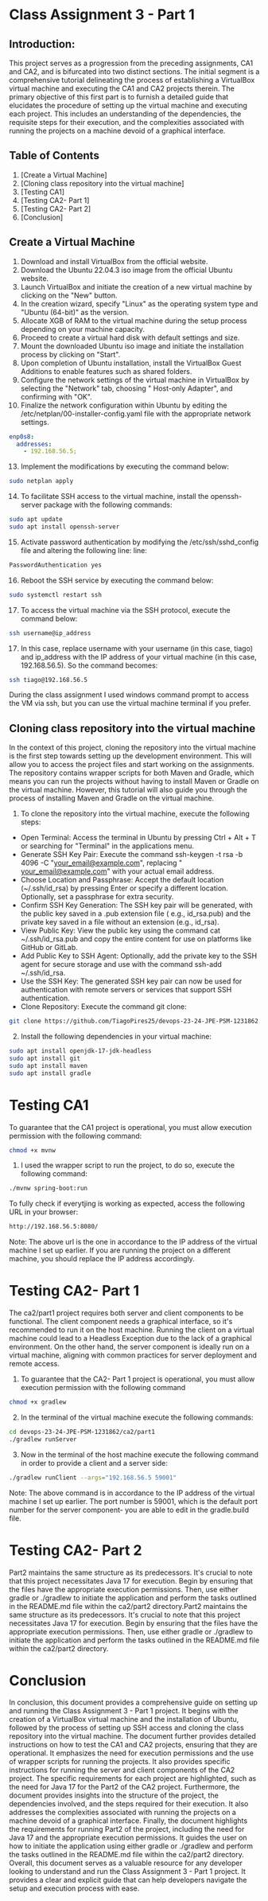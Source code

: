 # Class Assignment 3 - Part 1

## Introduction:

This project serves as a progression from the preceding assignments, CA1 and CA2, and is bifurcated into two distinct
sections.
The initial segment is a comprehensive tutorial delineating the process of establishing a VirtualBox virtual machine and
executing the CA1 and CA2 projects therein.
The primary objective of this first part is to furnish a detailed guide that elucidates the procedure of setting up the
virtual machine and executing each project.
This includes an understanding of the dependencies, the requisite steps for their execution, and the complexities
associated with running the projects on a machine devoid of a graphical interface.

## Table of Contents

1. [Create a Virtual Machine]
2. [Cloning class repository into the virtual machine]
3. [Testing CA1]
4. [Testing CA2- Part 1]
5. [Testing CA2- Part 2]
6. [Conclusion]

## Create a Virtual Machine

1. Download and install VirtualBox from the official website.
2. Download the Ubuntu 22.04.3 iso image from the official Ubuntu website.
3. Launch VirtualBox and initiate the creation of a new virtual machine by clicking on the "New" button.
4. In the creation wizard, specify "Linux" as the operating system type and "Ubuntu (64-bit)" as the version.
5. Allocate XGB of RAM to the virtual machine during the setup process depending on your machine capacity.
6. Proceed to create a virtual hard disk with default settings and size.
7. Mount the downloaded Ubuntu iso image and initiate the installation process by clicking on "Start".
8. Upon completion of Ubuntu installation, install the VirtualBox Guest Additions to enable features such as shared
   folders.
9. Configure the network settings of the virtual machine in VirtualBox by selecting the "Network" tab, choosing "
   Host-only Adapter", and confirming with "OK".
10. Finalize the network configuration within Ubuntu by editing the /etc/netplan/00-installer-config.yaml file with the
    appropriate network settings.

```yaml
enp0s8:
  addresses:
    - 192.168.56.5;
```

13. Implement the modifications by executing the command below:

```bash
sudo netplan apply
```

14. To facilitate SSH access to the virtual machine, install the openssh-server package with the following commands:

```bash
sudo apt update
sudo apt install openssh-server
```

15. Activate password authentication by modifying the /etc/ssh/sshd_config file and altering the following line:
    line:

```bash
PasswordAuthentication yes
```

16. Reboot the SSH service by executing the command below:

```bash
sudo systemctl restart ssh
```

17. To access the virtual machine via the SSH protocol, execute the command below:

```bash
ssh username@ip_address
```

17. In this case, replace username with your username (in this case, tiago) and ip_address with the IP address of your
    virtual machine (in this case, 192.168.56.5). So the command becomes:

```bash
ssh tiago@192.168.56.5
```

During the class assignment I used windows command prompt to access the VM via ssh, but you can use the virtual machine
terminal if you prefer.

## Cloning class repository into the virtual machine

In the context of this project, cloning the repository into the virtual machine is the first step towards setting up the
development environment.
This will allow you to access the project files and start working on the assignments.
The repository contains wrapper scripts for both Maven and Gradle, which means you can run the projects without having
to install Maven or Gradle on the virtual machine.
However, this tutorial will also guide you through the process of installing Maven and Gradle on the virtual machine.

1. To clone the repository into the virtual machine, execute the following steps:

- Open Terminal: Access the terminal in Ubuntu by pressing Ctrl + Alt + T or searching for "Terminal" in the
  applications menu.
- Generate SSH Key Pair: Execute the command ssh-keygen -t rsa -b 4096 -C "your_email@example.com", replacing "
  your_email@example.com" with your actual email address.
- Choose Location and Passphrase: Accept the default location (~/.ssh/id_rsa) by pressing Enter or specify a different
  location. Optionally, set a passphrase for extra security.
- Confirm SSH Key Generation: The SSH key pair will be generated, with the public key saved in a .pub extension file (
  e.g., id_rsa.pub) and the private key saved in a file without an extension (e.g., id_rsa).
- View Public Key: View the public key using the command cat ~/.ssh/id_rsa.pub and copy the entire content for use on
  platforms like GitHub or GitLab.
- Add Public Key to SSH Agent: Optionally, add the private key to the SSH agent for secure storage and use with the
  command ssh-add ~/.ssh/id_rsa.
- Use the SSH Key: The generated SSH key pair can now be used for authentication with remote servers or services that
  support SSH authentication.
- Clone Repository: Execute the command git clone:

```bash
git clone https://github.com/TiagoPires25/devops-23-24-JPE-PSM-1231862.git
```

2. Install the following dependencies in your virtual machine:

```bash
sudo apt install openjdk-17-jdk-headless
sudo apt install git
sudo apt install maven
sudo apt install gradle
```

# Testing CA1

To guarantee that the CA1 project is operational, you must allow execution permission with the following command:

```bash
chmod +x mvnw 
```

1. I used the wrapper script to run the project, to do so, execute the following command:

```bash
./mvnw spring-boot:run
```

To fully check if everytjing is working as expected, access the following URL in your browser:

```bash
http://192.168.56.5:8080/
```

Note: The above url is the one in accordance to the IP address of the virtual machine I set up earlier.
If you are running the project on a different machine, you should replace the IP address accordingly.

# Testing CA2- Part 1

The ca2/part1 project requires both server and client components to be functional.
The client component needs a graphical interface, so it's recommended to run it on the host machine.
Running the client on a virtual machine could lead to a Headless Exception due to the lack of a graphical environment.
On the other hand, the server component is ideally run on a virtual machine, aligning with common practices for server
deployment and remote access.

1. To guarantee that the CA2- Part 1 project is operational, you must allow execution permission with the following
   command

```bash
chmod +x gradlew 
```

2. In the terminal of the virtual machine execute the following commands:

```bash
cd devops-23-24-JPE-PSM-1231862/ca2/part1
./gradlew runServer
```

3. Now in the terminal of the host machine execute the following command in order to provide a client and a server side:

```bash
./gradlew runClient --args="192.168.56.5 59001"
```

Note: The above command is in accordance to the IP address of the virtual machine I set up earlier.
The port number is 59001, which is the default port number for the server component- you are able to edit in the
gradle.build file.

# Testing CA2- Part 2

Part2 maintains the same structure as its predecessors. It's crucial to note that this project necessitates Java 17 for execution. 
Begin by ensuring that the files have the appropriate execution permissions. 
Then, use either gradle or ./gradlew to initiate the application and perform the tasks outlined in the README.md file within the ca2/part2 directory.Part2 maintains the same structure as its predecessors. 
It's crucial to note that this project necessitates Java 17 for execution. 
Begin by ensuring that the files have the appropriate execution permissions. 
Then, use either gradle or ./gradlew to initiate the application and perform the tasks outlined in the README.md file within the ca2/part2 directory.

# Conclusion
In conclusion, this document provides a comprehensive guide on setting up and running the Class Assignment 3 - Part 1 project. 
It begins with the creation of a VirtualBox virtual machine and the installation of Ubuntu, followed by the process of setting up SSH access and cloning the class repository into the virtual machine.
The document further provides detailed instructions on how to test the CA1 and CA2 projects, ensuring that they are operational. 
It emphasizes the need for execution permissions and the use of wrapper scripts for running the projects. 
It also provides specific instructions for running the server and client components of the CA2 project.
The specific requirements for each project are highlighted, such as the need for Java 17 for the Part2 of the CA2 project. 
Furthermore, the document provides insights into the structure of the project, the dependencies involved, and the steps required for their execution.
It also addresses the complexities associated with running the projects on a machine devoid of a graphical interface.
Finally, the document highlights the requirements for running Part2 of the project, including the need for Java 17 and the appropriate execution permissions.
It guides the user on how to initiate the application using either gradle or ./gradlew and perform the tasks outlined in the README.md file within the ca2/part2 directory.
Overall, this document serves as a valuable resource for any developer looking to understand and run the Class Assignment 3 - Part 1 project.
It provides a clear and explicit guide that can help developers navigate the setup and execution process with ease.